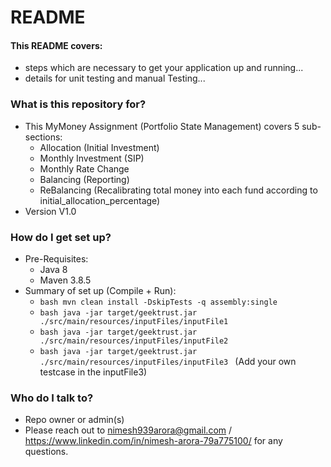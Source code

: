 
# README #

#### This README covers: ####
* steps which are necessary to get your application up and running...
* details for unit testing and manual Testing...


### What is this repository for? ###

* This MyMoney Assignment (Portfolio State Management) covers 5 sub-sections:
  * Allocation (Initial Investment)
  * Monthly Investment (SIP)
  * Monthly Rate Change
  * Balancing (Reporting)
  * ReBalancing (Recalibrating total money into each fund according to initial_allocation_percentage)
* Version V1.0



### How do I get set up? ###

* Pre-Requisites:
  * Java 8
  * Maven 3.8.5
* Summary of set up (Compile + Run):
  * ```bash mvn clean install -DskipTests -q assembly:single ```
  * ```bash java -jar target/geektrust.jar ./src/main/resources/inputFiles/inputFile1 ```
  * ```bash java -jar target/geektrust.jar ./src/main/resources/inputFiles/inputFile2 ```
  * ```bash java -jar target/geektrust.jar ./src/main/resources/inputFiles/inputFile3 ``` (Add your own testcase in the inputFile3)

  
### Who do I talk to? ###

* Repo owner or admin(s)
* Please reach out to nimesh939arora@gmail.com / https://www.linkedin.com/in/nimesh-arora-79a775100/ for any questions.

